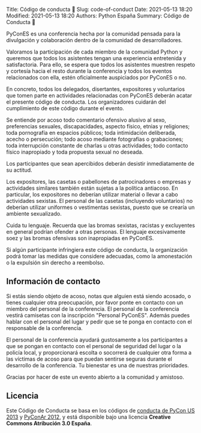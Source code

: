 Title: Código de conducta 🛑
Slug: code-of-conduct
Date: 2021-05-13 18:20
Modified: 2021-05-13 18:20
Authors: Python España
Summary: Código de Conducta 🛑


PyConES es una conferencia hecha por la comunidad pensada para la divulgación y colaboración dentro de la comunidad de desarrolladores.

Valoramos la participación de cada miembro de la comunidad Python y queremos que todos los asistentes tengan una experiencia entretenida y satisfactoria. Para ello, se espera que todos los asistentes muestren respeto y cortesía hacia el resto durante la conferencia y todos los eventos relacionados con ella, estén oficialmente auspiciados por PyConES o no.

En concreto, todos los delegados, disertantes, expositores y voluntarios que tomen parte en actividades relacionadas con PyConES deberán acatar el presente código de conducta. Los organizadores cuidarán del cumplimiento de este código durante el evento.

Se entiende por acoso todo comentario ofensivo alusivo al sexo, preferencias sexuales, discapacidades, aspecto físico, etnias y religiones; toda pornografía en espacios públicos; toda intimidación deliberada, acecho o persecución; todo acoso mediante fotografías o grabaciones; toda interrupción constante de charlas u otras actividades; todo contacto físico inapropiado y toda propuesta sexual no deseada.

Los participantes que sean apercibidos deberán desistir inmediatamente de su actitud.

Los expositores, las casetas o pabellones de patrocinadores o empresas y actividades similares también están sujetas a la política antiacoso. En particular, los expositores no deberían utilizar material o llevar a cabo actividades sexistas. El personal de las casetas (incluyendo voluntarios) no deberían utilizar uniformes o vestimentas sexistas, puesto que se crearía un ambiente sexualizado.

Cuida tu lenguaje. Recuerda que las bromas sexistas, racistas y excluyentes en general podrían ofender a otras personas. El lenguaje excesivamente soez y las bromas ofensivas son inapropiadas en PyConES.

Si algún participante infringiera este código de conducta, la organización podrá tomar las medidas que considere adecuadas, como la amonestación o la expulsión sin derecho a reembolso.


## Información de contacto

Si estás siendo objeto de acoso, notas que alguien está siendo acosado, o tienes cualquier otra preocupación, por favor ponte en contacto con un miembro del personal de la conferencia. El personal de la conferencia vestirá camisetas con la inscripción "Personal PyConES". Además puedes hablar con el personal del lugar y pedir que se te ponga en contacto con el responsable de la conferencia.

El personal de la conferencia ayudará gustosamente a los participantes a que se pongan en contacto con el personal de seguridad del lugar o la policía local, y proporcionará escolta o socorrerá de cualquier otra forma a las víctimas de acoso para que puedan sentirse seguras durante el desarrollo de la conferencia. Tu bienestar es una de nuestras prioridades.

Gracias por hacer de este un evento abierto a la comunidad y amistoso.


## Licencia
Este Código de Conducta se basa en los códigos de [conducta de PyCon US 2013](https://us.pycon.org/2013/about/code-of-conduct/) y [PyConAr 2012](http://ar.pycon.org/2012/conference/diversity/), y está disponible bajo una licencia **Creative Commons Atribución 3.0 España**.
